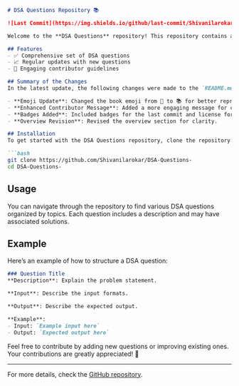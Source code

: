 ```markdown
# DSA Questions Repository 📚

![Last Commit](https://img.shields.io/github/last-commit/Shivanilarokar/DSA-Questions-) ![License](https://img.shields.io/badge/license-MIT-blue)

Welcome to the **DSA Questions** repository! This repository contains a comprehensive collection of Data Structures and Algorithms (DSA) questions designed to enhance your coding skills.

## Features
- ✅ Comprehensive set of DSA questions
- 📈 Regular updates with new questions
- 🎨 Engaging contributor guidelines

## Summary of the Changes
In the latest update, the following changes were made to the `README.md` file:

- **Emoji Update**: Changed the book emoji from 📖 to 📚 for better representation.
- **Enhanced Contributor Message**: Added a more engaging message for contributors.
- **Badges Added**: Included badges for the last commit and license for better visibility.
- **Overview Revision**: Revised the overview section for clarity.

## Installation
To get started with the DSA Questions repository, clone the repository to your local machine:

```bash
git clone https://github.com/Shivanilarokar/DSA-Questions-
cd DSA-Questions-
```

## Usage
You can navigate through the repository to find various DSA questions organized by topics. Each question includes a description and may have associated solutions.

## Example
Here’s an example of how to structure a DSA question:

```markdown
### Question Title
**Description**: Explain the problem statement.

**Input**: Describe the input formats.

**Output**: Describe the expected output.

**Example**:
- Input: `Example input here`
- Output: `Expected output here`
```

Feel free to contribute by adding new questions or improving existing ones. Your contributions are greatly appreciated! 🚀

---
For more details, check the [GitHub repository](https://github.com/Shivanilarokar/DSA-Questions-).
```